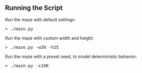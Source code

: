 Running the Script
------------------ 

Run the maze with default settings: 
<pre>
> ./maze.py
</pre>

Run the maze with custom width and height: 
<pre>
> ./maze.py -w20 -h25
</pre>

Run the maze with a preset seed, to model deterministic behavior: 
<pre>
> ./maze.py -s100
</pre>